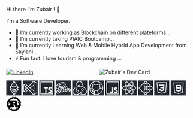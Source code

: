 Hi there i'm Zubair !  👋


<!-- **MZubairLohar/MZubairLohar** is a ✨ _special_ ✨ repository because its `README.md` (this file) appears on your GitHub profile. -->
I'm a Software Developer.


- 🔭 I’m currently working as Blockchain on different plateforms...
- 🌱 I’m currently taking PIAIC Bootcamp...
- 🌱 I’m currently Learning Web & Mobile Hybrid App Development from Saylani...
- ⚡ Fun fact: I love tourism & programming ... 



<a href="https://www.linkedin.com/in/muhammad-zubair-lohar-869422198/">
    <img
      src="https://img.shields.io/static/v1?logo=linkedin&style=flat-square&color=0072b1&label=LinkedIn&message=%E2%98%86"
      alt="LinkedIn"
    />
  </a>

<a href="https://app.daily.dev/zbrlohar" target="_blank">
    <img
      width="256"
      align="right"
      src="https://api.daily.dev/devcards/9f27b32d108f4c4696f0066506052e6e.png?r=wi3"
      alt="Zubair's Dev Card"
    />
  </a>

[<img width="40px" src="./assets/images/ethereum.png" />][github]
[<img width="40px" src="./assets/images/vscode.png" />][github]
[<img width="40px" src="./assets/images/typescript.png" />][github]
[<img width="40px" src="./assets/images/sass.png" />][github]
[<img width="40px" src="./assets/images/redux.png" />][github]
[<img width="40px" src="./assets/images/github.png" />][github]
[<img width="40px" src="./assets/images/javascript.png" />][github]
[<img width="40px" src="./assets/images/react.png" />][github]
[<img width="40px" src="./assets/images/git.png" />][github]
[<img width="40px" src="./assets/images/css.png" />][github]
[<img width="40px" src="./assets/images/html.png" />][github]
[<img width="40px" src="./assets/images/Rust.png" />][github]


[github]: https://github.com/MZubairLohar